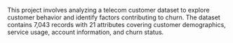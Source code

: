 This project involves analyzing a telecom customer dataset to explore customer behavior and identify factors contributing to churn. The dataset contains 7,043 records with 21 attributes covering customer demographics, service usage, account information, and churn status.
